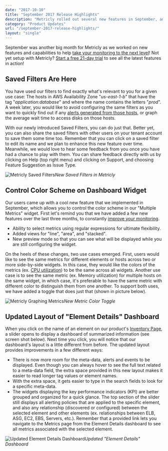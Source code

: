 ```yaml
---
date: "2017-10-10"
title: "September 2017 Release Highlights"
description: "Metricly rolled out several new features in September, and we are incredibly excited to share them with you."
category: "Product Updates"
url: "/september-2017-release-highlights/"
layout: "single"
---
```


September was another big month for Metricly as we worked on new features and capabilities to help [take your monitoring to the next level](/evaluate-monitoring-strategy)! Not yet setup with Metricly? [Start a free 21-day trial](/signup) to see all the latest features in action!

Saved Filters Are Here
----------------------

You have used our filters to find exactly what's relevant to you for a given use case: The hosts in AWS Availability Zone "*us-east-1-b*" that have the tag "*application:database*" and where the name contains the letters "*prod*". A week later, you would like to avoid configuring the same filters as you want to quickly find out if any [alerts generated from those hosts](/effective-monitoring-alert-rules), or graph the average wait time to access disks on those hosts.

With our newly introduced Saved Filters, you can do just that. Better yet, you can also share the saved filters with other users on your tenant account to save them some time too. Remember that you can click on a saved filter to edit its name and we plan to enhance this new feature over time. Meanwhile, we would love to hear some feedback from you once you have had a chance to play with them. You can share feedback directly with us by clicking on Help (top right menu) and clicking on Support, and choosing Feature Suggestion as Issue Type.

![Metricly Saved Filters](https://s3-us-west-2.amazonaws.com/com-netuitive-app-usw2-public/wp-content/uploads/2017/09/1-Metricly-Saved-Filters.png)*New Saved Filters in Metricly*

Control Color Scheme on Dashboard Widget
----------------------------------------

Our users came up with a cool new feature that we implemented in September, which allows you to control the color scheme in our "Multiple Metrics" widget. First let's remind you that we have added a few new features over the last three months, to constantly [improve your monitoring](/alert-noise-blog).

-   Ability to select metrics using regular expressions for ultimate flexibility.
-   Added views for "line", "area", and "stacked".
-   New preview mode so that you can see what will be displayed while you are still configuring the widget.

On the heels of these changes, two use cases emerged. First, users would like to see the same metrics for different elements or hosts across two or more side-by-side widgets. In this case, they would like the colors of the metrics (ex. [CPU utilization](/subtleties-ec2-cpu-utilization)) to be the same across all widgets. Another use case is to see the same metric (ex. Memory utilization) for multiple hosts on the same widget, in which case, it's preferable to have the same metric with different color to distinguish them from one another. To support both uses, we have added a toggle that does just that (shown in picture below).

![Metricly Graphing Metrics](https://s3-us-west-2.amazonaws.com/com-netuitive-app-usw2-public/wp-content/uploads/2017/09/2-Metricly-Graphing-Metrics.png)*New Metric Color Toggle*

Updated Layout of "Element Details" Dashboard
---------------------------------------------

When you click on the name of an element on our product's [Inventory Page](http://public.metricly.com/#/inventory), a slider opens to display a dashboard of summarized information (see screen shot below). Next time you click, you will notice that our dashboard's layout is a little different from before. The updated layout provides improvements in a few different ways:

-   There is now more room for the meta-data, alerts and events to be displayed. Even though you can always hover to see the full text related to a meta-data field, the extra space provided in this new layout makes it easier to read longer tag values or element names.
-   With the extra space, it gets easier to type in the search fields to look for a specific meta-data.
-   The widgets displaying the key performance indicators (KPI) are better grouped and organized for a quick glance. The top section of the slider still displays all alerting policies that are applied to the specific element, and also any relationship (discovered or configured) between the selected element and other elements (ex. relationships between ELB, ASG, EC2, EBS, Servers, etc.). Remember that a provided link lets you navigate to the Metrics page from the Element Details dashboard to see all metrics associated with the selected element.

![Updated Element Details Dashboard](https://s3-us-west-2.amazonaws.com/com-netuitive-app-usw2-public/wp-content/uploads/2017/09/3-Updated-Element-Details-Dashboard.png)*Updated "Element Details" Dashboard*
